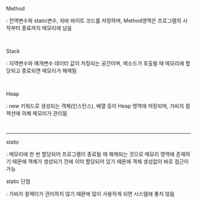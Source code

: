 
Method 

: 전역변수와 static변수, 자바 바이트 코드를 저장하며, Method영역은 프로그램의 시작부터 종료까지 메모리에 남음 

<Br>


Stack 

: 지역변수와 매개변수 데이터 값이 저장되는 공간이며, 메소드가 호출될 때 메모리에 할당되고 종료되면 메모리가 해제됨

<Br>


Heap 

: new 키워드로 생성되는 객체(인스턴스), 배열 등이 Heap 영역에 저장되며, 가비지 컬렉션에 의해 메모리가 관리됨

<br>

----

static

: 메모리에 한 번 할당되어 프로그램이 종료될 때 해제되는 것으로 메모리 영역에 존재하기 때문에 
  객체가 생성되기 전에 이미 할당되어 있기 때문에 객체 생성없이 바로 접근이 가능
<br>

static 단점

: 가비지 컬렉터가 관리하지 않기 때문에 많이 사용하게 되면 시스템에 좋지 않음
